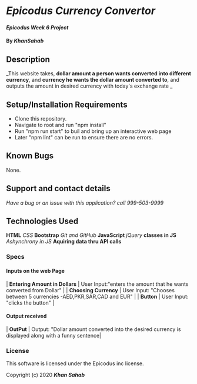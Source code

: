 # _Epicodus Currency Convertor_

#### _Epicodus Week 6 Project_

#### By _**KhanSahab**_

## Description

_This website takes, **dollar amount a person wants converted into different currency**, and **currency he wants the dollar amount converted to**,  and outputs the amount in desired currency with today's exchange rate _

## Setup/Installation Requirements

* Clone this repository.
* Navigate to root and run "npm install"
* Run "npm run start" to buil and bring up an interactive web page
* Later "npm lint" can be run to ensure there are no errors.


## Known Bugs

None.

## Support and contact details

_Have a bug or an issue with this application? call 999-503-9999_

## Technologies Used

**HTML**
_CSS_
**Bootstrap**
_Git and GitHub_
**JavaScript**
_jQuery_
**classes in JS**
_Ashynchrony in JS_
**Aquiring data thru API calls**

### Specs 
#### Inputs on the web Page
| **Entering Amount in Dollars**  | User Input:"enters the amount that he wants converted from Dollar" |
| **Choosing Currency** | User Input: "Chooses between 5 currencies -AED,PKR,SAR,CAD and EUR" |
| **Button** | User Input: "clicks the button" |
#### Output received
| **OutPut** | Output: "Dollar amount converted into the desired currency is displayed along with a funny sentence|


### License

This software is licensed under the Epicodus inc license.

Copyright (c) 2020 **_Khan Sahab_**